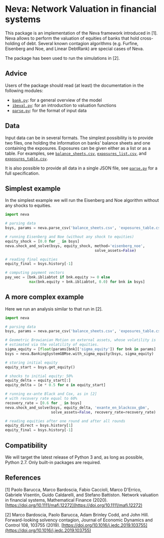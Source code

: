 # Neva: Network Valuation in financial systems
This package is an implementation of the Neva framework introduced in [1]. 
Neva allows to perform the valuation of equities of banks that hold 
cross-holding of debt. Several known contagion algorithms (e.g. Furfine, 
Eisenberg and Noe, and Linear DebtRank) are special cases of Neva. 

The package has been used to run the simulations in [2].

## Advice
Users of the package should read (at least) the documentation in the following 
modules:
- [`bank.py`](neva/bank.py): for a general overview of the model
- [`ibeval.py`](neva/ibeval.py): for an introduction to valuation functions
- [`parse.py`](neva/parse.py): for the format of input data

## Data
Input data can be in several formats. The simplest possibility is to provide 
two files, one holding the information on banks' balance sheets and one 
containing the exposures. Exposures can be given either as a list or as a 
table. For examples, see [`balance_sheets.csv`](data/balance_sheets.csv), 
[`exposures_list.csv`](data/exposures_list.csv), and 
[`exposures_table.csv`](data/exposures_table.csv).

It is also possible to provide all data in a single JSON file, see 
[`parse.py`](neva/parse.py) for a full specification.

## Simplest example
In the simplest example we will run the Eisenberg and Noe algorithm without 
any shocks to equities.

```python
import neva

# parsing data
bsys, params = neva.parse_csv('balance_sheets.csv', 'exposures_table.csv')

# running Eisenberg and Noe (without any shock to equities)
equity_shock = [0.0 for _ in bsys]
neva.shock_and_solve(bsys, equity_shock, method='eisenberg_noe',
                                         solve_assets=False)

# reading final equities
equity_final = bsys.history[-1]

# computing payment vectors
pay_vec = [bnk.ibliabtot if bnk.equity >= 0 else
           max(bnk.equity + bnk.ibliabtot, 0.0) for bnk in bsys]
```

## A more complex example
Here we run an analysis similar to that run in [2].

```python
import neva

# parsing data
bsys, params = neva.parse_csv('balance_sheets.csv', 'exposures_table.csv')

# Geometric Browianian Motion on external assets, whose volatility is
# estimated via the volatility of equities.
sigma_equity = [float(params[bnk]['sigma_equity']) for bnk in params]
bsys = neva.BankingSystemGBMse.with_sigma_equity(bsys, sigma_equity)

# storing initial equity
equity_start = bsys.get_equity()

# shocks to initial equity: 50%
equity_delta = equity_start[:]
equity_delta = [e * 0.5 for e in equity_start]

# running ex-ante Black and Cox, as in [2] 
# with recovery rate equal to 60%
recovery_rate = [0.6 for _ in bsys] 
neva.shock_and_solve(bsys, equity_delta, 'exante_en_blackcox_gbm', 
                     solve_assets=False, recovery_rate=recovery_rate)

# reading equities after one round and after all rounds  
equity_direct = bsys.history[1]
equity_final = bsys.history[-1]
```

## Compatibility
We will target the latest release of Python 3 and, as long as possible, 
Python 2.7. Only built-in packages are required.

## References
[1] Paolo Barucca, Marco Bardoscia, Fabio Caccioli, Marco D'Errico, Gabriele
    Visentin, Guido Caldarelli, and Stefano Battiston.
    Network valuation in financial systems,
    Mathematical Finance (2020).
    [https://doi.org/10.1111/mafi.12272](https://doi.org/10.1111/mafi.12272)

[2] Marco Bardoscia, Paolo Barucca, Adam Brinley Codd, and John Hill.
    Forward-looking solvency contagion,
    Journal of Economic Dynamics and Control 108, 103755 (2019).
    [https://doi.org/10.1016/j.jedc.2019.103755](https://doi.org/10.1016/j.jedc.2019.103755)
